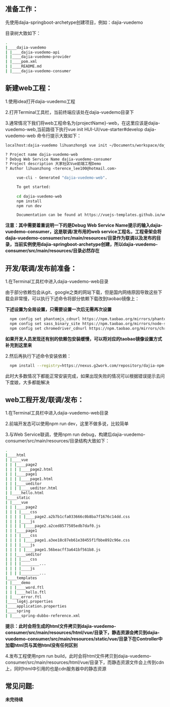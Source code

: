 ## 准备工作：

先使用dajia-springboot-archetype创建项目，例如：dajia-vuedemo

目录树大致如下：

``` bash
.
|____dajia-vuedemo
| |____dajia-vuedemo-api
| |____dajia-vuedemo-provider
| |____pom.xml
| |____README.md
| |____dajia-vuedemo-consumer
```

## 新建web工程：

1.使用idea打开dajia-vuedemo工程

2.打开Terminal工具栏，当前终端应该处在dajia-vuedemo目录下

3.通常情况下我们将web工程命名为{projectName}-web，在这里应该是dajia-vuedemo-web,当前路径下执行vue init HUI-UI/vue-starter#develop dajia-vuedemo-web 命令行提示大致如下：
  
``` bash
localhost:dajia-vuedemo lihuanzhong$ vue init ~/Documents/workspace/dajia-vue-skeleton/vue-starter/ dajia-vuedemo-web

? Project name dajia-vuedemo-web
? Debug Web Service Name dajia-vuedemo-consumer
? Project description 大家社区Vue前端工程Demo
? Author lihuanzhong <terence_lee100@hotmail.com>

     vue-cli · Generated "dajia-vuedemo-web".

     To get started:
 
     cd dajia-vuedemo-web
     npm install
     npm run dev

     Documentation can be found at https://vuejs-templates.github.io/webpack
```

**注意：其中需要着重说明一下的是Debug Web Service Name提示的输入dajia-vuedemo-consumer，这是联调/发布用的web service工程名，工程骨架会将dajia-vuedemo-consumer/src/main/resources/目录作为联调以及发布的目录，当前实例使用dajia-springboot-archetype创建，所以dajia-vuedemo-consumer/src/main/resources/目录必然存在**

## 开发/联调/发布前准备：

1.在Terminal工具栏中进入dajia-vuedemo-web目录

由于部分依赖包会从git、google之类的网站下载，但是国内网络原因导致这些下载会非常慢，可以执行下述命令将部分依赖下载改到taobao镜像上：

**下述设置为全局设置，只需要设置一次后无需再次设置**

``` bash
  npm config set phantomjs_cdnurl https://npm.taobao.org/mirrors/phantomjs/
  npm config set sass_binary_site https://npm.taobao.org/mirrors/node-sass/
  npm config set chromedriver_cdnurl https://npm.taobao.org/mirrors/chromedriver/
```
**如果开发人员发现还有别的依赖包安装缓慢，可以将对应的taobao镜像设置方式补充到这里来**

2.然后再执行下述命令安装依赖：

``` bash
  npm install --registry=https://nexus.g2work.com/repository/dajia-npm-group/
```

此时大多数情况下都能正常安装完成，如果出现失败的情况可以根据错误提示去问下度娘，大多都能解决

## web工程开发/联调/发布：

1.在Terminal工具栏中进入dajia-vuedemo-web目录

2.前端开发态可以使用npm run dev，这里不做多说，比较简单

3.与Web Service联调，使用npm run debug，构建后dajia-vuedemo-consumer/src/main/resources/目录结构大致如下：

``` bash
.
|____html
| |____vue
| | |____page2
| | | |____page2.html
| | |____page1
| | | |____page1.html
| | |____ueditor
| | | |____ueditor.html
| |____hello.html
|____static
| |____vue
| | |____page2
| | | |____css
| | | | |____page2.a2b7b1cfa033666c0b8ba7f1676c14dd.css
| | | |____js
| | | | |____page2.a2ced8577505edb7daf0.js
| | |____page1
| | | |____css
| | | | |____page1.a3ee18c87eb61e38455f1fbbe892c96e.css
| | | |____js
| | | | |____page1.56beacff3a641bf561b8.js
| | |____ueditor
| | | |____css
| | | |________...
| | | |____js
| | | |________...
|____templates
| |____demo
| | |____word.ftl
| | |____hello.ftl
| |____error.ftl
|____log4j.properties
|____application.properties
|____spring
| |____spring-dubbo-reference.xml
```

**提示：此时会将生成的html文件拷贝到dajia-vuedemo-consumer/src/main/resources/html/vue/目录下，静态资源会拷贝到dajia-vuedemo-consumer/src/main/resources/static/vue/目录下在Controller中加载html页与其他html没有任何区别**

4.发布工程使用npm run build，此时会将html文件拷贝到dajia-vuedemo-consumer/src/main/resources/html/vue/目录下，而静态资源文件会上传到cdn上，同时html中引用的也是cdn服务器中的静态资源

## 常见问题:
**未完待续**